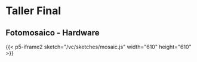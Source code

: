 # Taller Final

## Fotomosaico - Hardware

{{< p5-iframe2 sketch="/vc/sketches/mosaic.js" width="610" height="610" >}}